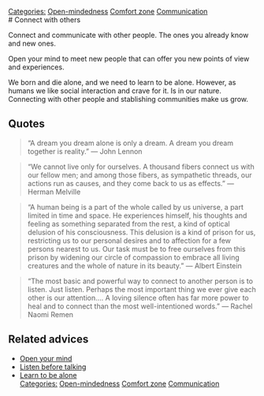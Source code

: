 [Categories:](../Categories/index.md) [Open-mindedness](../Categories/Open-mindedness.md) [Comfort zone](../Categories/Comfort%20zone.md) [Communication](../Categories/Communication.md)<br># Connect with others

Connect and communicate with other people. The ones you already know and new ones.

Open your mind to meet new people that can offer you new points of view and experiences.

We born and die alone, and we need to learn to be alone. However, as humans we like social interaction and crave for it. Is in our nature. Connecting with other people and stablishing communities make us grow.

## Quotes

> “A dream you dream alone is only a dream. A dream you dream together is reality.” ― John Lennon

> “We cannot live only for ourselves. A thousand fibers connect us with our fellow men; and among those fibers, as sympathetic threads, our actions run as causes, and they come back to us as effects.” ― Herman Melville

> “A human being is a part of the whole called by us universe, a part limited in time and space. He experiences himself, his thoughts and feeling as something separated from the rest, a kind of optical delusion of his consciousness. This delusion is a kind of prison for us, restricting us to our personal desires and to affection for a few persons nearest to us. Our task must be to free ourselves from this prison by widening our circle of compassion to embrace all living creatures and the whole of nature in its beauty.” ― Albert Einstein

> “The most basic and powerful way to connect to another person is to listen. Just listen. Perhaps the most important thing we ever give each other is our attention…. A loving silence often has far more power to heal and to connect than the most well-intentioned words.” ― Rachel Naomi Remen

## Related advices

- [Open your mind](../Open%20your%20mind/index.md)
- [Listen before talking](../Listen%20before%20talking/index.md)
- [Learn to be alone](../Learn%20to%20be%20alone/index.md)
<br>[Categories:](../Categories/index.md) [Open-mindedness](../Categories/Open-mindedness.md) [Comfort zone](../Categories/Comfort%20zone.md) [Communication](../Categories/Communication.md)